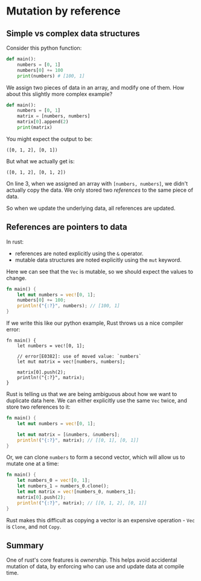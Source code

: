 # Mutation by reference

## Simple vs complex data structures

Consider this python function:

```python
def main():
    numbers = [0, 1]
    numbers[0] += 100
    print(numbers) # [100, 1]
```

We assign two pieces of data in an array, and modify one of them.
How about this slightly more complex example?

```python
def main():
    numbers = [0, 1]
    matrix = [numbers, numbers]
    matrix[0].append(2)
    print(matrix)
```

You might expect the output to be:

```log
([0, 1, 2], [0, 1])
```

But what we actually get is:

```log
([0, 1, 2], [0, 1, 2])
```

On line 3, when we assigned an array with `[numbers, numbers]`,
we didn't actually copy the data. We only stored two _references_
to the same piece of data.

So when we update the underlying data, all references are updated.

## References are pointers to data

In rust:

- references are noted explicitly using the `&` operator.
- mutable data structures are noted explicitly using the `mut` keyword.

Here we can see that the `Vec` is mutable, so we should expect the values to change.

```rust
fn main() {
    let mut numbers = vec![0, 1];
    numbers[0] += 100;
    println!("{:?}", numbers); // [100, 1]
}
```

If we write this like our python example, Rust throws us a nice compiler error:

```rust,compile_fail
fn main() {
    let numbers = vec![0, 1];

    // error[E0382]: use of moved value: `numbers`
    let mut matrix = vec![numbers, numbers];

    matrix[0].push(2);
    println!("{:?}", matrix);
}
```

Rust is telling us that we are being ambiguous about how we want to duplicate data here. We can either explicitly use the same `Vec` twice, and store two references to it:

```rust
fn main() {
    let mut numbers = vec![0, 1];

    let mut matrix = [&numbers, &numbers];
    println!("{:?}", matrix); // [[0, 1], [0, 1]]
}
```

Or, we can clone `numbers` to form a second vector, which will allow us to mutate one at a time:

```rust
fn main() {
    let numbers_0 = vec![0, 1];
    let numbers_1 = numbers_0.clone();
    let mut matrix = vec![numbers_0, numbers_1];
    matrix[0].push(2);
    println!("{:?}", matrix); // [[0, 1, 2], [0, 1]]
}
```

Rust makes this difficult as copying a vector is an expensive operation - `Vec` is `Clone`, and not `Copy`.

## Summary

One of rust's core features is _ownership_. This helps avoid accidental mutation of data, by enforcing who can use and update data at compile time.
